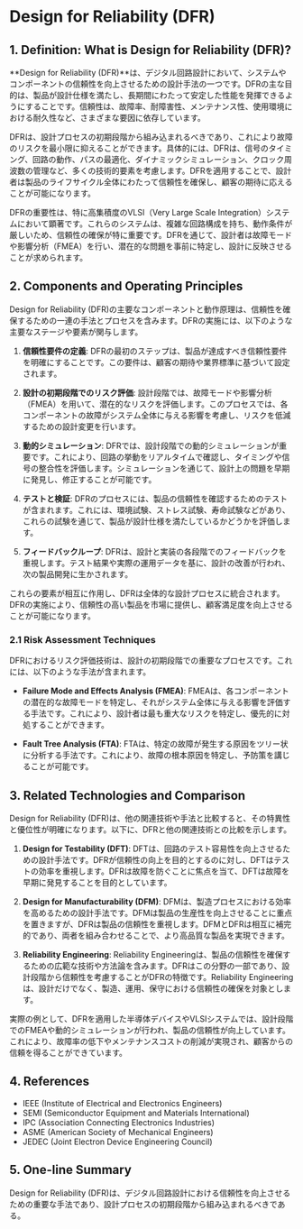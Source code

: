# Design for Reliability (DFR)

## 1. Definition: What is **Design for Reliability (DFR)**?
**Design for Reliability (DFR)**は、デジタル回路設計において、システムやコンポーネントの信頼性を向上させるための設計手法の一つです。DFRの主な目的は、製品が設計仕様を満たし、長期間にわたって安定した性能を発揮できるようにすることです。信頼性は、故障率、耐障害性、メンテナンス性、使用環境における耐久性など、さまざまな要因に依存しています。

DFRは、設計プロセスの初期段階から組み込まれるべきであり、これにより故障のリスクを最小限に抑えることができます。具体的には、DFRは、信号のタイミング、回路の動作、パスの最適化、ダイナミックシミュレーション、クロック周波数の管理など、多くの技術的要素を考慮します。DFRを適用することで、設計者は製品のライフサイクル全体にわたって信頼性を確保し、顧客の期待に応えることが可能になります。

DFRの重要性は、特に高集積度のVLSI（Very Large Scale Integration）システムにおいて顕著です。これらのシステムは、複雑な回路構成を持ち、動作条件が厳しいため、信頼性の確保が特に重要です。DFRを通じて、設計者は故障モードや影響分析（FMEA）を行い、潜在的な問題を事前に特定し、設計に反映させることが求められます。

## 2. Components and Operating Principles
Design for Reliability (DFR)の主要なコンポーネントと動作原理は、信頼性を確保するための一連の手法とプロセスを含みます。DFRの実施には、以下のような主要なステージや要素が関与します。

1. **信頼性要件の定義**: DFRの最初のステップは、製品が達成すべき信頼性要件を明確にすることです。この要件は、顧客の期待や業界標準に基づいて設定されます。

2. **設計の初期段階でのリスク評価**: 設計段階では、故障モードや影響分析（FMEA）を用いて、潜在的なリスクを評価します。このプロセスでは、各コンポーネントの故障がシステム全体に与える影響を考慮し、リスクを低減するための設計変更を行います。

3. **動的シミュレーション**: DFRでは、設計段階での動的シミュレーションが重要です。これにより、回路の挙動をリアルタイムで確認し、タイミングや信号の整合性を評価します。シミュレーションを通じて、設計上の問題を早期に発見し、修正することが可能です。

4. **テストと検証**: DFRのプロセスには、製品の信頼性を確認するためのテストが含まれます。これには、環境試験、ストレス試験、寿命試験などがあり、これらの試験を通じて、製品が設計仕様を満たしているかどうかを評価します。

5. **フィードバックループ**: DFRは、設計と実装の各段階でのフィードバックを重視します。テスト結果や実際の運用データを基に、設計の改善が行われ、次の製品開発に生かされます。

これらの要素が相互に作用し、DFRは全体的な設計プロセスに統合されます。DFRの実施により、信頼性の高い製品を市場に提供し、顧客満足度を向上させることが可能になります。

### 2.1 Risk Assessment Techniques
DFRにおけるリスク評価技術は、設計の初期段階での重要なプロセスです。これには、以下のような手法が含まれます。

- **Failure Mode and Effects Analysis (FMEA)**: FMEAは、各コンポーネントの潜在的な故障モードを特定し、それがシステム全体に与える影響を評価する手法です。これにより、設計者は最も重大なリスクを特定し、優先的に対処することができます。

- **Fault Tree Analysis (FTA)**: FTAは、特定の故障が発生する原因をツリー状に分析する手法です。これにより、故障の根本原因を特定し、予防策を講じることが可能です。

## 3. Related Technologies and Comparison
Design for Reliability (DFR)は、他の関連技術や手法と比較すると、その特異性と優位性が明確になります。以下に、DFRと他の関連技術との比較を示します。

1. **Design for Testability (DFT)**: DFTは、回路のテスト容易性を向上させるための設計手法です。DFRが信頼性の向上を目的とするのに対し、DFTはテストの効率を重視します。DFRは故障を防ぐことに焦点を当て、DFTは故障を早期に発見することを目的としています。

2. **Design for Manufacturability (DFM)**: DFMは、製造プロセスにおける効率を高めるための設計手法です。DFMは製品の生産性を向上させることに重点を置きますが、DFRは製品の信頼性を重視します。DFMとDFRは相互に補完的であり、両者を組み合わせることで、より高品質な製品を実現できます。

3. **Reliability Engineering**: Reliability Engineeringは、製品の信頼性を確保するための広範な技術や方法論を含みます。DFRはこの分野の一部であり、設計段階から信頼性を考慮することがDFRの特徴です。Reliability Engineeringは、設計だけでなく、製造、運用、保守における信頼性の確保を対象とします。

実際の例として、DFRを適用した半導体デバイスやVLSIシステムでは、設計段階でのFMEAや動的シミュレーションが行われ、製品の信頼性が向上しています。これにより、故障率の低下やメンテナンスコストの削減が実現され、顧客からの信頼を得ることができています。

## 4. References
- IEEE (Institute of Electrical and Electronics Engineers)
- SEMI (Semiconductor Equipment and Materials International)
- IPC (Association Connecting Electronics Industries)
- ASME (American Society of Mechanical Engineers)
- JEDEC (Joint Electron Device Engineering Council)

## 5. One-line Summary
Design for Reliability (DFR)は、デジタル回路設計における信頼性を向上させるための重要な手法であり、設計プロセスの初期段階から組み込まれるべきである。